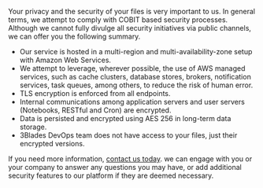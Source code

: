 Your privacy and the security of your files is very important to us. In general terms, we attempt to comply with COBIT based security processes. Although we cannot fully divulge all security initiatives via public channels, we can offer you the following summary.

  * Our service is hosted in a multi-region and multi-availability-zone setup with Amazon Web Services.
  * We attempt to leverage, wherever possible, the use of AWS managed services, such as cache clusters, database stores, brokers, notification services, task queues, among others, to reduce the risk of human error.
  * TLS encryption is enforced from all endpoints.
  * Internal communications among application servers and user servers (Notebooks, RESTful and Cron) are encrypted.
  * Data is persisted and encrypted using AES 256 in long-term data storage.
  * 3Blades DevOps team does not have access to your files, just their encrypted versions.

If you need more information, [contact us today](mailto:hello@3blades.io). we can engage with you or your company to answer any questions you may have, or add additional security features to our platform if they are deemed necessary.
